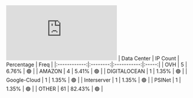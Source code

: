 ![Diagramm](https://github.com/obajay/StateSync-snapshots/blob/main/Projects/Sge/1/README.md)
| Data Center | IP Count | Percentage | Freq |
|:------------:|:--------:|:-----------:|:-----:|
| OVH | 5 | 6.76% | 🟢 |
| AMAZON | 4 | 5.41% | 🟢 |
| DIGITALOCEAN | 1 | 1.35% | 🟢 |
| Google-Cloud | 1 | 1.35% | 🟢 |
| Interserver | 1 | 1.35% | 🟢 |
| PSINet | 1 | 1.35% | 🟢 |
| OTHER | 61 | 82.43% | 🟢 |